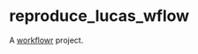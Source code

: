 # reproduce_lucas_wflow

A [workflowr][] project.

[workflowr]: https://github.com/jdblischak/workflowr
